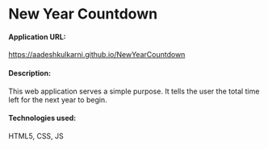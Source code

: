 <h1>New Year Countdown</h1>

<h4>Application URL:</h4> <a href="https://aadeshkulkarni.github.io/NewYearCountdown">https://aadeshkulkarni.github.io/NewYearCountdown</a>

<h4>Description:</h4>
<p>This web application serves a simple purpose. It tells the user the total time left for the next year to begin.</p>

<h4>Technologies used:</h4> 
<p>HTML5, CSS, JS</p>



